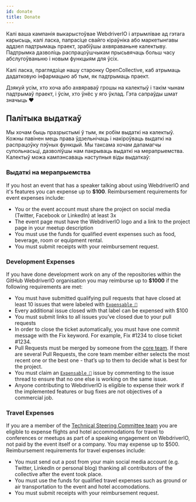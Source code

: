 ```yaml
---
id: donate
title: Donate
---
```


Калі ваша кампанія выкарыстоўвае WebdriverIO і атрымлівае ад гэтага карысьць, калі ласка, папрасіце свайго кіраўніка або маркетынгавы аддзел падтрымаць праект, зрабіўшы ахвяраваньне калектыву. Падтрымка дазволіць распрацоўшчыкам прысьвячаць больш часу абслугоўваньню і новым функцыям для ўсіх.

Калі ласка, праглядзіце нашу
старонку OpenCollective, каб атрымаць дадатковую інфармацыю аб тым, як падтрымаць праект.</p> 

Дзякуй усім, хто хоча або ахвяраваў грошы на калектыў і такім чынам падтрымаў праект, і ўсім, хто ўнёс у яго ўклад. Гэта сапраўды шмат значыць ❤️



## Палітыка выдаткаў

Мы хочам быць празрыстымі ў тым, як робім выдаткі на калектыў. Кожны павінен мець права ўдзельнічаць і накіроўваць выдаткі на распрацоўку пэўных функцый. Мы таксама хочам дапамагчы супольнасьці, дазволіўшы нам пакрываць выдаткі на мерапрыемства. Калектыў можа кампэнсаваць наступныя віды выдаткаў:



### Выдаткі на мерапрыемства

If you host an event that has a speaker talking about using WebdriverIO and it's features you can expense up to __$100__. Reimbursement requirements for event expenses include:

- You or the event account must share the project on social media (Twitter, Facebook or LinkedIn) at least 3x
- The event page must have the WebdriverIO logo and a link to the project page in your meetup description
- You must use the funds for qualified event expenses such as food, beverage, room or equipment rental.
- You must submit receipts with your reimbursement request.



### Development Expenses

If you have done development work on any of the repositories within the GitHub WebdriverIO organisation you may reimburse up to __$1000__ if the following requirements are met:

- You must have submitted qualifying pull requests that have closed at least 10 issues that were labeled with [`Expensable 💸`](https://github.com/webdriverio/webdriverio/labels/Expensable%20%F0%9F%92%B8)
- Every additional issue closed with that label can be expensed with $100
- You must submit links to all issues you’ve closed due to your pull requests
- In order to close the ticket automatically, you must have one commit message with the Fix keyword. For example, Fix #1234 to close ticket #1234.
- Pull Requests must be merged by someone from the [core team](https://github.com/webdriverio/webdriverio/blob/main/AUTHORS.md#tsc-technical-steering-committee). If there are several Pull Requests, the core team member either selects the most recent one or the best one - that’s up to them to decide what is best for the project.
- You must claim an [`Expensable 💸`](https://github.com/webdriverio/webdriverio/labels/Expensable%20%F0%9F%92%B8) issue by commenting to the issue thread to ensure that no one else is working on the same issue.
- Anyone contributing to WebdriverIO is eligible to expense their work if the implemented features or bug fixes are not objectives of a commercial job.



### Travel Expenses

If you are a member of the [Technical Steering Committee team](https://github.com/webdriverio/webdriverio/blob/main/AUTHORS.md#tsc-technical-steering-committee) you are eligible to expense flights and hotel accommodations for travel to conferences or meetups as part of a speaking engagement on WebdriverIO, not paid by the event itself or a company. You may expense up to $500. Reimbursement requirements for travel expenses include:

- You must send out a post from your main social media account (e.g. Twitter, LinkedIn or personal blog) thanking all contributors of the collective after the event took place.
- You must use the funds for qualified travel expenses such as ground or air transportation to the event and hotel accomodations.
- You must submit receipts with your reimbursement request.
